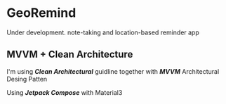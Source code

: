 # GeoRemind
Under development. note-taking and location-based reminder app

## MVVM + Clean Architecture
I'm using *<B>Clean Architectural</B>* guidline together with *<B>MVVM</B>* Architectural Desing Patten

Using *<B>Jetpack Compose</B>* with Material3
